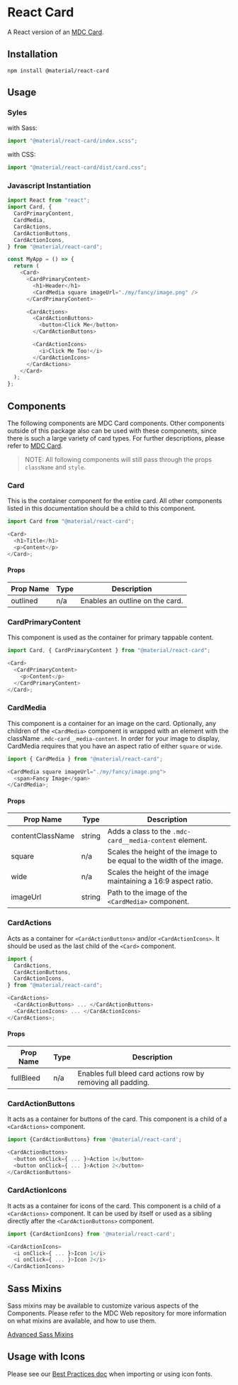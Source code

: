 # React Card

A React version of an [MDC Card](https://github.com/material-components/material-components-web/tree/master/packages/mdc-card).

## Installation

```
npm install @material/react-card
```

## Usage

### Syles

with Sass:

```js
import "@material/react-card/index.scss";
```

with CSS:

```js
import "@material/react-card/dist/card.css";
```

### Javascript Instantiation

```js
import React from "react";
import Card, {
  CardPrimaryContent,
  CardMedia,
  CardActions,
  CardActionButtons,
  CardActionIcons,
} from "@material/react-card";

const MyApp = () => {
  return (
    <Card>
      <CardPrimaryContent>
        <h1>Header</h1>
        <CardMedia square imageUrl="./my/fancy/image.png" />
      </CardPrimaryContent>

      <CardActions>
        <CardActionButtons>
          <button>Click Me</button>
        </CardActionButtons>

        <CardActionIcons>
          <i>Click Me Too!</i>
        </CardActionIcons>
      </CardActions>
    </Card>
  );
};
```

## Components

The following components are MDC Card components. Other components outside of this package also can be used with these components, since there is such a large variety of card types. For further descriptions, please refer to [MDC Card](https://github.com/material-components/material-components-web/tree/master/packages/mdc-card).

> NOTE: All following components will still pass through the props `className` and `style`.

### Card

This is the container component for the entire card. All other components listed in this documentation should be a child to this component.

```js
import Card from "@material/react-card";

<Card>
  <h1>Title</h1>
  <p>Content</p>
</Card>;
```

#### Props

| Prop Name | Type | Description                     |
| --------- | ---- | ------------------------------- |
| outlined  | n/a  | Enables an outline on the card. |

### CardPrimaryContent

This component is used as the container for primary tappable content.

```js
import Card, { CardPrimaryContent } from "@material/react-card";

<Card>
  <CardPrimaryContent>
    <p>Content</p>
  </CardPrimaryContent>
</Card>;
```

### CardMedia

This component is a container for an image on the card. Optionally, any children of the `<CardMedia>` component is wrapped with an element with the className `.mdc-card__media-content`. In order for your image to display, CardMedia requires that you have an aspect ratio of either `square` or `wide`.

```js
import { CardMedia } from "@material/react-card";

<CardMedia square imageUrl="./my/fancy/image.png">
  <span>Fancy Image</span>
</CardMedia>;
```

#### Props

| Prop Name        | Type   | Description                                                           |
| ---------------- | ------ | --------------------------------------------------------------------- |
| contentClassName | string | Adds a class to the `.mdc-card__media-content` element.               |
| square           | n/a    | Scales the height of the image to be equal to the width of the image. |
| wide             | n/a    | Scales the height of the image maintaining a 16:9 aspect ratio.       |
| imageUrl         | string | Path to the image of the `<CardMedia>` component.                     |

### CardActions

Acts as a container for `<CardActionButtons>` and/or `<CardActionIcons>`. It should be used as the last child of the `<Card>` component.

```js
import {
  CardActions,
  CardActionButtons,
  CardActionIcons,
} from "@material/react-card";

<CardActions>
  <CardActionButtons> ... </CardActionButtons>
  <CardActionIcons> ... </CardActionIcons>
</CardActions>;
```

#### Props

| Prop Name | Type | Description                                                  |
| --------- | ---- | ------------------------------------------------------------ |
| fullBleed | n/a  | Enables full bleed card actions row by removing all padding. |

### CardActionButtons

It acts as a container for buttons of the card. This component is a child of a `<CardActions>` component.

```js
import {CardActionButtons} from '@material/react-card';

<CardActionButtons>
  <button onClick={ ... }>Action 1</button>
  <button onClick={ ... }>Action 2</button>
</CardActionButtons>
```

### CardActionIcons

It acts as a container for icons of the card. This component is a child of a `<CardActions>` component. It can be used by itself or used as a sibling directly after the `<CardActionButtons>` component.

```js
import {CardActionIcons} from '@material/react-card';

<CardActionIcons>
  <i onClick={ ... }>Icon 1</i>
  <i onClick={ ... }>Icon 2</i>
</CardActionIcons>
```

## Sass Mixins

Sass mixins may be available to customize various aspects of the Components. Please refer to the
MDC Web repository for more information on what mixins are available, and how to use them.

[Advanced Sass Mixins](https://github.com/material-components/material-components-web/blob/master/packages/mdc-card/README.md#sass-mixins)

## Usage with Icons

Please see our [Best Practices doc](../../docs/best-practices.md#importing-font-icons) when importing or using icon fonts.
